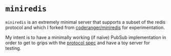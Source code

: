 # `miniredis`

`miniredis` is an extremely minimal server that supports a subset of the redis protocol and which I forked from [coderanger/miniredis](https://github.com/coderanger/miniredis) for experimentation.

My intent is to have a minimally working (if naïve) PubSub implementation in order to get to grips with the [protocol spec](http://redis.io/topics/protocol) and have a toy server for testing.
